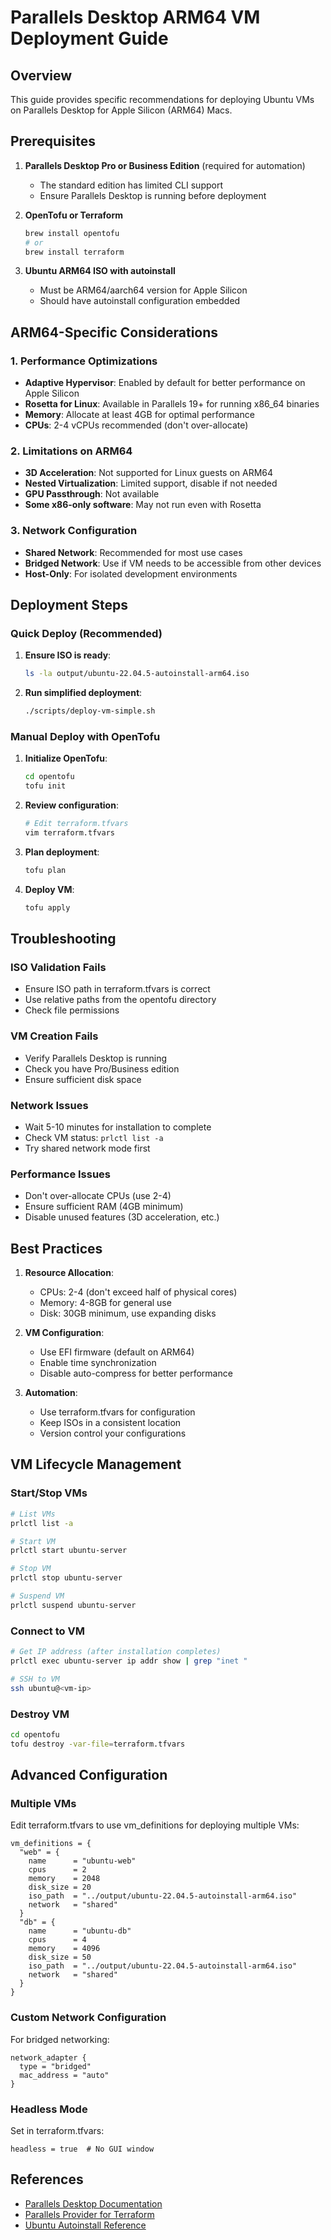 # Parallels Desktop ARM64 VM Deployment Guide

## Overview
This guide provides specific recommendations for deploying Ubuntu VMs on Parallels Desktop for Apple Silicon (ARM64) Macs.

## Prerequisites

1. **Parallels Desktop Pro or Business Edition** (required for automation)
   - The standard edition has limited CLI support
   - Ensure Parallels Desktop is running before deployment

2. **OpenTofu or Terraform**
   ```bash
   brew install opentofu
   # or
   brew install terraform
   ```

3. **Ubuntu ARM64 ISO with autoinstall**
   - Must be ARM64/aarch64 version for Apple Silicon
   - Should have autoinstall configuration embedded

## ARM64-Specific Considerations

### 1. Performance Optimizations
- **Adaptive Hypervisor**: Enabled by default for better performance on Apple Silicon
- **Rosetta for Linux**: Available in Parallels 19+ for running x86_64 binaries
- **Memory**: Allocate at least 4GB for optimal performance
- **CPUs**: 2-4 vCPUs recommended (don't over-allocate)

### 2. Limitations on ARM64
- **3D Acceleration**: Not supported for Linux guests on ARM64
- **Nested Virtualization**: Limited support, disable if not needed
- **GPU Passthrough**: Not available
- **Some x86-only software**: May not run even with Rosetta

### 3. Network Configuration
- **Shared Network**: Recommended for most use cases
- **Bridged Network**: Use if VM needs to be accessible from other devices
- **Host-Only**: For isolated development environments

## Deployment Steps

### Quick Deploy (Recommended)

1. **Ensure ISO is ready**:
   ```bash
   ls -la output/ubuntu-22.04.5-autoinstall-arm64.iso
   ```

2. **Run simplified deployment**:
   ```bash
   ./scripts/deploy-vm-simple.sh
   ```

### Manual Deploy with OpenTofu

1. **Initialize OpenTofu**:
   ```bash
   cd opentofu
   tofu init
   ```

2. **Review configuration**:
   ```bash
   # Edit terraform.tfvars
   vim terraform.tfvars
   ```

3. **Plan deployment**:
   ```bash
   tofu plan
   ```

4. **Deploy VM**:
   ```bash
   tofu apply
   ```

## Troubleshooting

### ISO Validation Fails
- Ensure ISO path in terraform.tfvars is correct
- Use relative paths from the opentofu directory
- Check file permissions

### VM Creation Fails
- Verify Parallels Desktop is running
- Check you have Pro/Business edition
- Ensure sufficient disk space

### Network Issues
- Wait 5-10 minutes for installation to complete
- Check VM status: `prlctl list -a`
- Try shared network mode first

### Performance Issues
- Don't over-allocate CPUs (use 2-4)
- Ensure sufficient RAM (4GB minimum)
- Disable unused features (3D acceleration, etc.)

## Best Practices

1. **Resource Allocation**:
   - CPUs: 2-4 (don't exceed half of physical cores)
   - Memory: 4-8GB for general use
   - Disk: 30GB minimum, use expanding disks

2. **VM Configuration**:
   - Use EFI firmware (default on ARM64)
   - Enable time synchronization
   - Disable auto-compress for better performance

3. **Automation**:
   - Use terraform.tfvars for configuration
   - Keep ISOs in a consistent location
   - Version control your configurations

## VM Lifecycle Management

### Start/Stop VMs
```bash
# List VMs
prlctl list -a

# Start VM
prlctl start ubuntu-server

# Stop VM
prlctl stop ubuntu-server

# Suspend VM
prlctl suspend ubuntu-server
```

### Connect to VM
```bash
# Get IP address (after installation completes)
prlctl exec ubuntu-server ip addr show | grep "inet "

# SSH to VM
ssh ubuntu@<vm-ip>
```

### Destroy VM
```bash
cd opentofu
tofu destroy -var-file=terraform.tfvars
```

## Advanced Configuration

### Multiple VMs
Edit terraform.tfvars to use vm_definitions for deploying multiple VMs:
```hcl
vm_definitions = {
  "web" = {
    name      = "ubuntu-web"
    cpus      = 2
    memory    = 2048
    disk_size = 20
    iso_path  = "../output/ubuntu-22.04.5-autoinstall-arm64.iso"
    network   = "shared"
  }
  "db" = {
    name      = "ubuntu-db"
    cpus      = 4
    memory    = 4096
    disk_size = 50
    iso_path  = "../output/ubuntu-22.04.5-autoinstall-arm64.iso"
    network   = "shared"
  }
}
```

### Custom Network Configuration
For bridged networking:
```hcl
network_adapter {
  type = "bridged"
  mac_address = "auto"
}
```

### Headless Mode
Set in terraform.tfvars:
```hcl
headless = true  # No GUI window
```

## References
- [Parallels Desktop Documentation](https://www.parallels.com/products/desktop/resources/)
- [Parallels Provider for Terraform](https://registry.terraform.io/providers/parallels/parallels-desktop/latest)
- [Ubuntu Autoinstall Reference](https://ubuntu.com/server/docs/install/autoinstall)